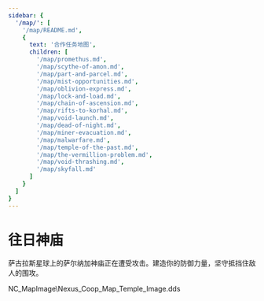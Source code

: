 ```yaml
---
sidebar: {
  '/map/': [
    '/map/README.md',
    {
      text: '合作任务地图',
      children: [
        '/map/promethus.md', 
        '/map/scythe-of-amon.md', 
        '/map/part-and-parcel.md', 
        '/map/mist-opportunities.md', 
        '/map/oblivion-express.md', 
        '/map/lock-and-load.md', 
        '/map/chain-of-ascension.md', 
        '/map/rifts-to-korhal.md', 
        '/map/void-launch.md', 
        '/map/dead-of-night.md', 
        '/map/miner-evacuation.md', 
        '/map/malwarfare.md', 
        '/map/temple-of-the-past.md', 
        '/map/the-vermillion-problem.md', 
        '/map/void-thrashing.md', 
        '/map/skyfall.md'
      ]
    }
  ]
}
---
```


# 往日神庙

萨古拉斯星球上的萨尔纳加神庙正在遭受攻击。建造你的防御力量，坚守抵挡住敌人的围攻。

NC_MapImage\Nexus_Coop_Map_Temple_Image.dds